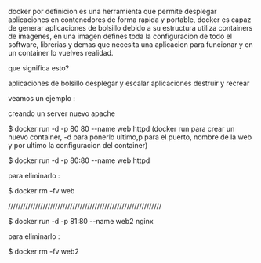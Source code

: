 docker por definicion es una herramienta que permite desplegar aplicaciones en contenedores de forma rapida y portable, docker es capaz de generar aplicaciones de bolsillo debido a su estructura utiliza containers de imagenes, en una imagen defines toda la configuracion de todo el software, librerias y demas que necesita una aplicacion para funcionar y en un container lo vuelves realidad.


que significa esto? 

aplicaciones de bolsillo
desplegar y escalar aplicaciones
destruir y recrear

veamos un ejemplo : 

creando un server nuevo apache 

$ docker run -d -p 80 80 --name web httpd                 (docker run para crear un nuevo container, -d para ponerlo ultimo,p para el puerto,
                                                             nombre de la web y por ultimo la configuracion del container)


$ docker run -d -p 80:80 --name web httpd

para eliminarlo :

$ docker rm -fv web

//////////////////////////////////////////////////////////////

$ docker run -d -p 81:80 --name web2 nginx

para eliminarlo :

$ docker rm -fv web2
